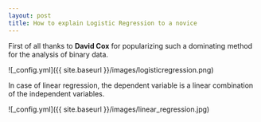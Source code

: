 ```yaml
---
layout: post
title: How to explain Logistic Regression to a novice 
---
```

First of all thanks to **David Cox** for popularizing such a dominating method for the analysis of binary data.

![_config.yml]({{ site.baseurl }}/images/logisticregression.png)

In case of linear regression, the dependent variable is a linear combination of the independent variables.

![_config.yml]({{ site.baseurl }}/images/linear_regression.jpg)
